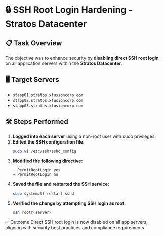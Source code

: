 # 🔒 SSH Root Login Hardening - Stratos Datacenter

## 📋 Task Overview

The objective was to enhance security by **disabling direct SSH root login** on all application servers within the **Stratos Datacenter**.

## 🖥️ Target Servers

- `stapp01.stratos.xfusioncorp.com`
- `stapp02.stratos.xfusioncorp.com`
- `stapp03.stratos.xfusioncorp.com`

## 🛠️ Steps Performed

1. **Logged into each server** using a non-root user with sudo privileges.
2. **Edited the SSH configuration file**:
   ```bash
   sudo vi /etc/ssh/sshd_config
   
3. **Modified the following directive:**
   ```bash
   - PermitRootLogin yes
   + PermitRootLogin no

4. **Saved the file and restarted the SSH service:**
   ```bash
   sudo systemctl restart sshd

5. **Verified the change by attempting SSH login as root:**
   ```bash
   ssh root@<server>

✅ Outcome
Direct SSH root login is now disabled on all app servers, aligning with security best practices and compliance requirements.

